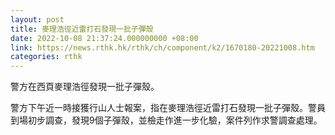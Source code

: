 ```yaml
---
layout: post
title: 麥理浩徑近雷打石發現一批子彈殼
date: 2022-10-08 21:37:24.000000000 +08:00
link: https://news.rthk.hk/rthk/ch/component/k2/1670180-20221008.htm
categories: rthk
---
```


警方在西頁麥理浩徑發現一批子彈殼。

警方下午近一時接獲行山人士報案，指在麥理浩徑近雷打石發現一批子彈殼。警員到場初步調查，發現9個子彈殼，並檢走作進一步化驗，案件列作求警調查處理。
